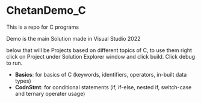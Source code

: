 # ChetanDemo_C

This is a repo for C programs 


Demo is the main Solution made in Visual Studio 2022

below that will be Projects based on different topics of C, to use them right click on Project under Solution Explorer window and click build. Click debug to run. 
- **Basics**: for basics of C (keywords, identifiers, operators, in-built data types)
- **CodnStmt**: for conditional statements (if, if-else, nested if, switch-case and ternary operater usage)
